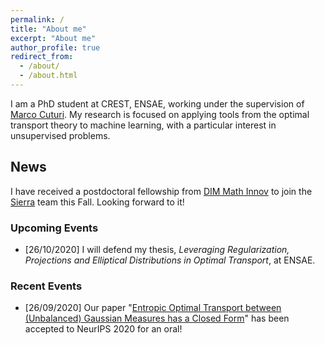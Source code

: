 ```yaml
---
permalink: /
title: "About me"
excerpt: "About me"
author_profile: true
redirect_from:
  - /about/
  - /about.html
---
```




I am a PhD student at CREST, ENSAE, working under the supervision of [Marco Cuturi](http://marcocuturi.net). My research is focused on applying tools from the optimal transport theory to machine learning, with a particular interest in unsupervised problems.

## News ##

I have received a postdoctoral fellowship from [DIM Math Innov](https://www.dim-mathinnov.fr/en/postdoctoral-laureates-45.htm) to join the [Sierra](https://www.di.ens.fr/sierra/) team this Fall. Looking forward to it!

### Upcoming Events ###
* [26/10/2020] I will defend my thesis, *Leveraging Regularization, Projections and Elliptical Distributions in Optimal Transport*, at ENSAE.

### Recent Events ###
* [26/09/2020] Our paper "[Entropic Optimal Transport between (Unbalanced) Gaussian Measures has a Closed Form](https://arxiv.org/abs/2006.02572)" has been accepted to NeurIPS 2020 for an oral!
